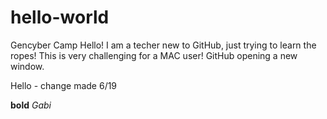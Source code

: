 # hello-world
Gencyber Camp
Hello! I am a techer new to GitHub, just trying to learn the ropes! 
This is very challenging for a MAC user! 
GitHub opening a new window.

Hello - change made 6/19

**bold**
*Gabi*
